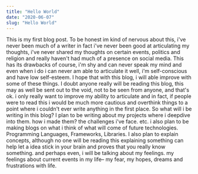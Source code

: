 ```yaml
---
title: "Hello World"
date: "2020-06-07"
slug: "Hello World"
---
```


This is my first blog post. To be honest im kind of nervous about this, i've never been much of a writer in fact i've never been good at articulating my thoughts, i've never shared my thoughts on certain events, politics and religion and really haven't had much of a presence on social media. This has its drawbacks of course, i'm shy and can never speak my mind and even when i do i can never am able to articulate it well, i'm self-conscious and have low self-esteem. I hope that with this blog, i will able improve with some of these things.
I doubt anyone really will be reading this blog, this may as well be sent out to the void, not to be seen from anyone, and that's ok. i only really want to improve my ability to articulate and in fact, if people were to read this i would be much more cautious and overthink things to a point where i couldn't ever write anything in the first place.
So what will i be writing in this blog?
I plan to be writing about my projects where i deepdive into them. how i made them? the challenges i've face. etc. i also plan to be making blogs on what i think of what will come of future technologies. Programming Languages, Frameworks, Libraries. I also plan to explain concepts, although no one will be reading this explaining something can help let a idea stick in your brain and proves that you really know something. and perhaps even, i will be talking about my feelings. my feelings about current events in my life– my fear, my hopes, dreams and frustrations with life.
